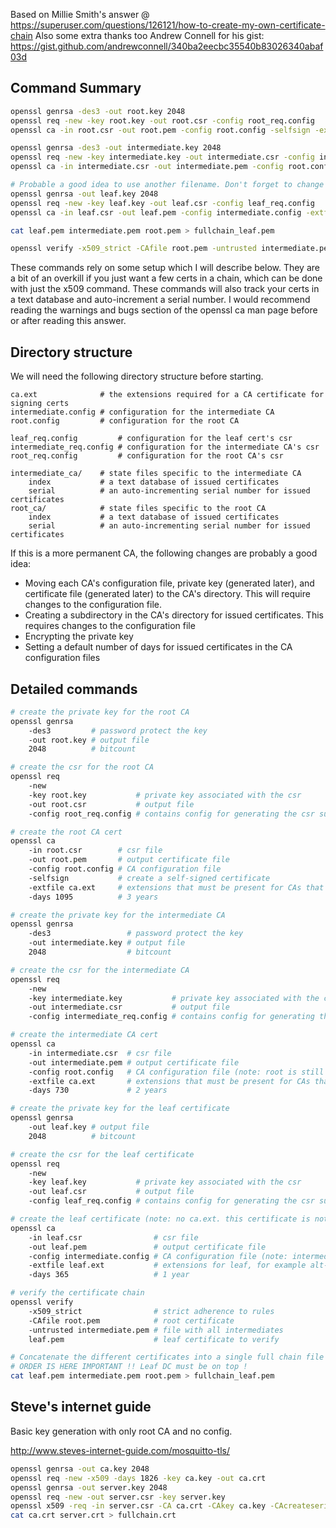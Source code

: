 Based on Millie Smith's answer @ https://superuser.com/questions/126121/how-to-create-my-own-certificate-chain
Also some extra thanks too Andrew Connell for his gist: https://gist.github.com/andrewconnell/340ba2eecbc35540b83026340abaf03d

## Command Summary

```bash
openssl genrsa -des3 -out root.key 2048
openssl req -new -key root.key -out root.csr -config root_req.config
openssl ca -in root.csr -out root.pem -config root.config -selfsign -extfile ca.ext -days 1095

openssl genrsa -des3 -out intermediate.key 2048
openssl req -new -key intermediate.key -out intermediate.csr -config intermediate_req.config
openssl ca -in intermediate.csr -out intermediate.pem -config root.config -extfile ca.ext -days 730

# Probable a good idea to use another filename. Don't forget to change the config!
openssl genrsa -out leaf.key 2048
openssl req -new -key leaf.key -out leaf.csr -config leaf_req.config
openssl ca -in leaf.csr -out leaf.pem -config intermediate.config -extfile leaf.ext -days 365

cat leaf.pem intermediate.pem root.pem > fullchain_leaf.pem

openssl verify -x509_strict -CAfile root.pem -untrusted intermediate.pem leaf.pem
```

These commands rely on some setup which I will describe below. They are a bit of an overkill if you just want a few certs in a chain, which can be done with just the x509 command. These commands will also track your certs in a text database and auto-increment a serial number. I would recommend reading the warnings and bugs section of the openssl ca man page before or after reading this answer.

## Directory structure

We will need the following directory structure before starting.

```
ca.ext              # the extensions required for a CA certificate for signing certs
intermediate.config # configuration for the intermediate CA
root.config         # configuration for the root CA

leaf_req.config         # configuration for the leaf cert's csr
intermediate_req.config # configuration for the intermediate CA's csr
root_req.config         # configuration for the root CA's csr

intermediate_ca/    # state files specific to the intermediate CA
    index           # a text database of issued certificates
    serial          # an auto-incrementing serial number for issued certificates
root_ca/            # state files specific to the root CA
    index           # a text database of issued certificates
    serial          # an auto-incrementing serial number for issued certificates
```

If this is a more permanent CA, the following changes are probably a good idea:

- Moving each CA's configuration file, private key (generated later), and certificate file (generated later) to the CA's directory. This will require changes to the configuration file.
- Creating a subdirectory in the CA's directory for issued certificates. This requires changes to the configuration file
- Encrypting the private key
- Setting a default number of days for issued certificates in the CA configuration files

## Detailed commands

```bash
# create the private key for the root CA
openssl genrsa 
    -des3         # password protect the key
    -out root.key # output file
    2048          # bitcount

# create the csr for the root CA
openssl req 
    -new 
    -key root.key           # private key associated with the csr
    -out root.csr           # output file
    -config root_req.config # contains config for generating the csr such as the distinguished name

# create the root CA cert
openssl ca 
    -in root.csr        # csr file
    -out root.pem       # output certificate file
    -config root.config # CA configuration file
    -selfsign           # create a self-signed certificate
    -extfile ca.ext     # extensions that must be present for CAs that sign certificates
    -days 1095          # 3 years

# create the private key for the intermediate CA
openssl genrsa 
    -des3                 # password protect the key
    -out intermediate.key # output file
    2048                  # bitcount

# create the csr for the intermediate CA
openssl req 
    -new 
    -key intermediate.key           # private key associated with the csr
    -out intermediate.csr           # output file
    -config intermediate_req.config # contains config for generating the csr such as the distinguished name

# create the intermediate CA cert
openssl ca 
    -in intermediate.csr  # csr file
    -out intermediate.pem # output certificate file
    -config root.config   # CA configuration file (note: root is still issuing)
    -extfile ca.ext       # extensions that must be present for CAs that sign certificates
    -days 730             # 2 years

# create the private key for the leaf certificate
openssl genrsa 
    -out leaf.key # output file
    2048          # bitcount

# create the csr for the leaf certificate
openssl req 
    -new 
    -key leaf.key           # private key associated with the csr
    -out leaf.csr           # output file
    -config leaf_req.config # contains config for generating the csr such as the distinguished name

# create the leaf certificate (note: no ca.ext. this certificate is not a CA)
openssl ca 
    -in leaf.csr                # csr file
    -out leaf.pem               # output certificate file
    -config intermediate.config # CA configuration file (note: intermediate is issuing)
    -extfile leaf.ext           # extensions for leaf, for example alt-names
    -days 365                   # 1 year

# verify the certificate chain
openssl verify 
    -x509_strict                # strict adherence to rules
    -CAfile root.pem            # root certificate
    -untrusted intermediate.pem # file with all intermediates
    leaf.pem                    # leaf certificate to verify

# Concatenate the different certificates into a single full chain file
# ORDER IS HERE IMPORTANT !! Leaf DC must be on top !
cat leaf.pem intermediate.pem root.pem > fullchain_leaf.pem
```

## Steve's internet guide

Basic key generation with only root CA and no config.

http://www.steves-internet-guide.com/mosquitto-tls/

```bash
openssl genrsa -out ca.key 2048
openssl req -new -x509 -days 1826 -key ca.key -out ca.crt
openssl genrsa -out server.key 2048
openssl req -new -out server.csr -key server.key
openssl x509 -req -in server.csr -CA ca.crt -CAkey ca.key -CAcreateserial -out server.crt -days 360
cat ca.crt server.crt > fullchain.crt
```